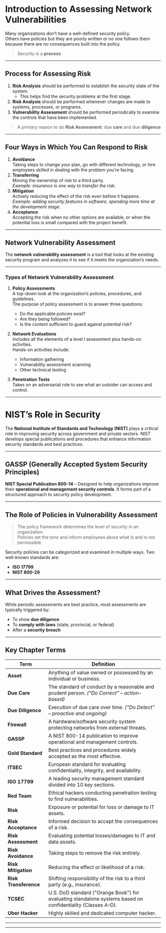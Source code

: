 # Introduction to Assessing Network Vulnerabilities

Many organizations don’t have a well-defined security policy.  
Others have policies but they are poorly written or no one follows them because there are no consequences built into the policy.

> Security is a **process**

---

## Process for Assessing Risk

1. **Risk Analysis** should be performed to establish the security state of the system.  
   - This helps find the security problems at the first stage.
2. **Risk Analysis** should be performed whenever changes are made to systems, processes, or programs.
3. **Vulnerability Assessment** should be performed periodically to examine the controls that have been implemented.

> A primary reason to do **Risk Assessment**: due **care** and due **diligence**

---

## Four Ways in Which You Can Respond to Risk

1. **Avoidance**  
   Taking steps to change your plan, go with different technology, or hire employees skilled in dealing with the problem you’re facing.
2. **Transferring**  
   Moving the ownership of risk to a third party.  
   _Example: insurance is one way to transfer the risk._
3. **Mitigation**  
   Actively reducing the effect of the risk even before it happens.  
   _Example: adding security features in software, spending more time at the development stage._
4. **Acceptance**  
   Accepting the risk when no other options are available, or when the potential loss is small compared with the project benefit.

---

## Network Vulnerability Assessment

The **network vulnerability assessment** is a tool that looks at the existing security program and analyzes it to see if it meets the organization’s needs.

---

### Types of Network Vulnerability Assessment

1. **Policy Assessments**  
   A top-down look at the organization’s policies, procedures, and guidelines.  
   The purpose of policy assessment is to answer three questions:
   - Do the applicable policies exist?
   - Are they being followed?
   - Is the content sufficient to guard against potential risk?

2. **Network Evaluations**  
   Includes all the elements of a level I assessment plus hands-on activities.  
   Hands-on activities include:
   - Information gathering
   - Vulnerability assessment scanning
   - Other technical testing

3. **Penetration Tests**  
   Takes on an adversarial role to see what an outsider can access and control.

---
#  NIST’s Role in Security

The **National Institute of Standards and Technology (NIST)** plays a critical role in improving security across government and private sectors. NIST develops special publications and procedures that enhance information security standards and best practices.

---

##  GASSP (Generally Accepted System Security Principles)

**NIST Special Publication 800-14** – Designed to help organizations improve their **operational and management security controls**. It forms part of a structured approach to security policy development.

---

##  The Role of Policies in Vulnerability Assessment

> The policy framework determines the level of security in an organization.  
> Policies set the tone and inform employees about what is and is not permissible.

Security policies can be categorized and examined in multiple ways. Two well-known standards are:

- **ISO 17799**
- **NIST 800-26**

---

##  What Drives the Assessment?

While periodic assessments are best practice, most assessments are typically triggered by:

-  To show **due diligence**
-  To **comply with laws** (state, provincial, or federal)
-  After a **security breach**

---
## Key Chapter Terms

| **Term** | **Definition** |
|---------|----------------|
| **Asset** | Anything of value owned or possessed by an individual or business. |
| **Due Care** | The standard of conduct by a reasonable and prudent person. *(“Do Correct” – action-based)* |
| **Due Diligence** | Execution of due care over time. *(“Do Detect” – proactive and ongoing)* |
| **Firewall** | A hardware/software security system protecting networks from external threats. |
| **GASSP** | A NIST 800-14 publication to improve operational and management controls. |
| **Gold Standard** | Best practices and procedures widely accepted as the most effective. |
| **ITSEC** | European standard for evaluating confidentiality, integrity, and availability. |
| **ISO 17799** | A leading security management standard divided into 10 key sections. |
| **Red Team** | Ethical hackers conducting penetration testing to find vulnerabilities. |
| **Risk** | Exposure or potential for loss or damage to IT assets. |
| **Risk Acceptance** | Informed decision to accept the consequences of a risk. |
| **Risk Assessment** | Evaluating potential losses/damages to IT and data assets. |
| **Risk Avoidance** | Taking steps to remove the risk entirely. |
| **Risk Mitigation** | Reducing the effect or likelihood of a risk. |
| **Risk Transference** | Shifting responsibility of the risk to a third party (e.g., insurance). |
| **TCSEC** | U.S. DoD standard ("Orange Book") for evaluating standalone systems based on confidentiality (Classes A–D). |
| **Uber Hacker** | Highly skilled and dedicated computer hacker. |

---
---


